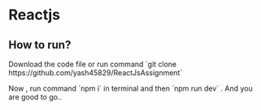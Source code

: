 # Reactjs 
<h2>How to run?</h2>
<p>Download the code file or run command `git clone https://github.com/yash45829/ReactJsAssignment` </p>
<p>Now , run command `npm i` in terminal and then `npm run dev` . And you are good to go..</p>
